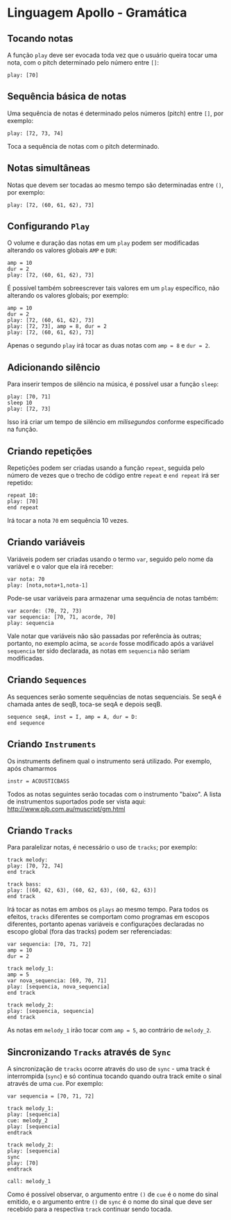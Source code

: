 # Linguagem Apollo - Gramática
## Tocando notas
A função `play` deve ser evocada toda vez que o usuário queira tocar uma nota, com o pitch determinado pelo número entre `[]`:
```
play: [70]
```
## Sequência básica de notas
Uma sequência de notas é determinado pelos números (pitch) entre `[]`, por exemplo:
```
play: [72, 73, 74]
```
Toca a sequência de notas com o pitch determinado.
## Notas simultâneas
Notas que devem ser tocadas ao mesmo tempo são determinadas entre `()`, por exemplo:
```
play: [72, (60, 61, 62), 73]
```
## Configurando `Play`
O volume e duração das notas em um `play` podem ser modificadas alterando os valores globais `AMP` e `DUR`:
```
amp = 10
dur = 2
play: [72, (60, 61, 62), 73]
```
É possível também sobreescrever tais valores em um `play` específico, não alterando os valores globais; por exemplo:
```
amp = 10
dur = 2
play: [72, (60, 61, 62), 73]
play: [72, 73], amp = 8, dur = 2
play: [72, (60, 61, 62), 73]
```
Apenas o segundo `play` irá tocar as duas notas com `amp = 8` e `dur = 2`.

## Adicionando silêncio
Para inserir tempos de silêncio na música, é possível usar a função `sleep`:
```
play: [70, 71]
sleep 10
play: [72, 73]
```

Isso irá criar um tempo de silêncio em *milisegundos* conforme especificado na função.

## Criando repetições
Repetições podem ser criadas usando a função `repeat`, seguida pelo número de vezes que o trecho de código entre `repeat` e `end repeat` irá ser repetido:
```
repeat 10:
play: [70]
end repeat
```
Irá tocar a nota `70` em sequência 10 vezes.

## Criando variáveis
Variáveis podem ser criadas usando o termo `var`, seguido pelo nome da variável e o valor que ela irá receber:
```
var nota: 70
play: [nota,nota+1,nota-1]
```
Pode-se usar variáveis para armazenar uma sequência de notas também:
```
var acorde: (70, 72, 73)
var sequencia: [70, 71, acorde, 70]
play: sequencia
```
Vale notar que variáveis não são passadas por referência às outras; portanto, no exemplo acima, se `acorde` fosse modificado após a variável `sequencia` ter sido declarada, as notas em `sequencia` não seriam modificadas.

## Criando `Sequences`
As sequences serão somente sequências de notas sequenciais. Se seqA é chamada antes de seqB, toca-se seqA e depois seqB.

```
sequence seqA, inst = I, amp = A, dur = D:
end sequence
```

## Criando `Instruments`
Os instruments definem qual o instrumento será utilizado. Por exemplo, após chamarmos

```
instr = ACOUSTICBASS
```

Todos as notas seguintes serão tocadas com o instrumento "baixo". A lista de instrumentos suportados pode ser vista aqui: http://www.pjb.com.au/muscript/gm.html

## Criando `Tracks`
Para paralelizar notas, é necessário o uso de `tracks`; por exemplo:
```
track melody:
play: [70, 72, 74]
end track

track bass:
play: [(60, 62, 63), (60, 62, 63), (60, 62, 63)]
end track
```
Irá tocar as notas em ambos os `plays` ao mesmo tempo. Para todos os efeitos, `tracks` diferentes se comportam como programas em escopos diferentes, portanto apenas variáveis e configurações declaradas no escopo global (fora das tracks) podem ser referenciadas:
```
var sequencia: [70, 71, 72]
amp = 10
dur = 2

track melody_1:
amp = 5
var nova_sequencia: [69, 70, 71]
play: [sequencia, nova_sequencia]
end track

track melody_2:
play: [sequencia, sequencia]
end track
```
As notas em `melody_1` irão tocar com `amp = 5`, ao contrário de `melody_2`.
## Sincronizando `Tracks` através de `Sync`
A sincronização de `tracks` ocorre através do uso de `sync` - uma track é interrompida (`sync`) e só continua tocando quando outra track emite o sinal através de uma `cue`. Por exemplo:
```
var sequencia = [70, 71, 72]

track melody_1:
play: [sequencia]
cue: melody_2
play: [sequencia]
endtrack

track melody_2:
play: [sequencia]
sync
play: [70]
endtrack

call: melody_1
```

Como é possível observar, o argumento entre `()` de `cue` é o nome do sinal emitido, e o argumento entre `()` de `sync` é o nome do sinal que deve ser recebido para a respectiva `track` continuar sendo tocada.
